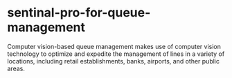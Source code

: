 # sentinal-pro-for-queue-management
Computer vision-based queue management makes use of computer vision technology to optimize and expedite the management of lines in a variety of locations, including retail establishments, banks, airports, and other public areas.
